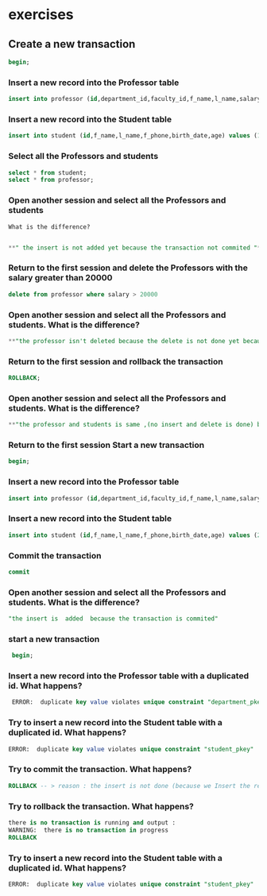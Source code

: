 # exercises

## Create a new transaction


```sql
begin;
```

### Insert a new record into the Professor table

```sql
insert into professor (id,department_id,faculty_id,f_name,l_name,salary,age) values (1,1,1,'mohmmed','ahmed',2193,40);

```
### Insert a new record into the Student table

```sql
insert into student (id,f_name,l_name,f_phone,birth_date,age) values (1,'mohmmed','fathi',01111442600,'23-43-2123','23');

```

### Select all the Professors and students
```sql
select * from student;
select * from professor;
```

###  Open another session and select all the Professors and students
	What is the difference? 
```sql

**" the insert is not added yet because the transaction not commited "**

```

### Return to the first session and delete the Professors with the salary greater than 20000
```sql
delete from professor where salary > 20000
```

### Open another session and select all the Professors and students. What is the difference?
```sql
**"the professor isn't deleted because the delete is not done yet because the transaction not commited"**
```


### Return to the first session and rollback the transaction
```sql
ROLLBACK;
```

### Open another session and select all the Professors and students. What is the difference?
```sql
**"the professor and students is same ,(no insert and delete is done) because we rollback the transaction.**
```
### Return to the first session Start a new transaction
```sql
begin;
```

### Insert a new record into the Professor table
```sql
insert into professor (id,department_id,faculty_id,f_name,l_name,salary,age) values (2,2,2,'youssed','ahmed',4000,50);
```

### Insert a new record into the Student table
```sql
insert into student (id,f_name,l_name,f_phone,birth_date,age) values (2,'ahmed','mohmmed',01111442600,'23-43-2123','23');
```

### Commit the transaction
```sql
commit
```

### Open another session and select all the Professors and students. What is the difference?
```sql
"the insert is  added  because the transaction is commited"
```

###  start a new transaction
```sql
 begin;
```
###  Insert a new record into the Professor table with a duplicated id. What happens?
```sql
 ERROR:  duplicate key value violates unique constraint "department_pkey"
```

### Try to insert a new record into the Student table with a duplicated id. What happens?
```sql
ERROR:  duplicate key value violates unique constraint "student_pkey"
```

### Try to commit the transaction. What happens?
```sql
ROLLBACK -- > reason : the insert is not done (because we Insert the record with a duplicated id.)
```

### Try to rollback the transaction. What happens?
```sql
there is no transaction is running and output :
WARNING:  there is no transaction in progress
ROLLBACK
```

### Try to insert a new record into the Student table with a duplicated id. What happens?
```sql
ERROR:  duplicate key value violates unique constraint "student_pkey"
```

